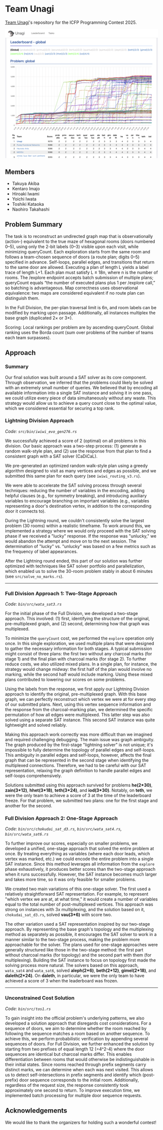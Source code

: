 # Team Unagi
[Team Unagi](https://icfpc-unagi.github.io/)'s repository for the ICFP Programming Contest 2025.


![dashboard](dashboard.png)


## Members
* Takuya Akiba
* Kentaro Imajo
* Hiroaki Iwami
* Yoichi Iwata
* Toshiki Kataoka
* Naohiro Takahashi

## Problem Summary

The task is to reconstruct an undirected graph map that is observationally (action-) equivalent to the true maze of hexagonal rooms (doors numbered 0–5), using only the 2-bit labels (0–3) visible upon each visit, while minimizing queryCount. Each exploration starts from the same room and follows a team-chosen sequence of doors (a route plan; digits 0–5) specified in advance. Self-loops, parallel edges, and transitions that return to the same door are allowed. Executing a plan of length L yields a label trace of length L+1. Each plan must satisfy L ≤ 18n, where n is the number of rooms. The /explore endpoint accepts batch submission of multiple plans; queryCount equals “the number of executed plans plus 1 per /explore call,” so batching is advantageous. Map correctness uses observational equivalence: two maps are considered equivalent if no route plan can distinguish them.

In the Full Division, the per-plan traversal limit is 6n, and room labels can be modified by marking upon passage. Additionally, all instances multiplex the base graph (duplicated 2× or 3×).

Scoring: Local rankings per problem are by ascending queryCount. Global ranking uses the Borda count (sum over problems of the number of teams each team surpasses).

## Approach

### Summary
Our final solution was built around a SAT solver as its core component. Through observation, we inferred that the problems could likely be solved with an extremely small number of queries. We believed that by encoding all available information into a single SAT instance and solving it in one pass, we could utilize every piece of data simultaneously without any waste. This strategy would allow us to achieve a query count close to the optimal value, which we considered essential for securing a top rank.

### Lightning Division Approach
*Code: `src/bin/iwiwi_evo_gen276.rs`*

We successfully achieved a score of 2 (optimal) on all problems in this division. Our basic approach was a two-step process: (1) generate a random walk-style plan, and (2) use the response from that plan to find a consistent graph with a SAT solver (CaDiCaL).

We pre-generated an optimized random walk-style plan using a greedy algorithm designed to visit as many vertices and edges as possible, and we submitted this same plan for each query (see `iwiwi_routing_v3.rs`). 

We were able to accelerate the SAT solving process through several techniques: reducing the number of variables in the encoding, adding helpful clauses (e.g., for symmetry breaking), and introducing auxiliary variables to encourage branching on important variables (e.g., variables representing a door's destination vertex, in addition to the corresponding door it connects to).

During the Lightning round, we couldn't consistently solve the largest problem (30 rooms) within a realistic timeframe. To work around this, we implemented a strategy where we would only proceed with the SAT solving phase if we received a "lucky" response. If the response was "unlucky," we would abandon the attempt and move on to the next session. The determination of "lucky" vs. "unlucky" was based on a few metrics such as the frequency of label appearances.

After the Lightning round ended, this part of our solution was further optimized with techniques like SAT solver portfolio and parallelization, which enabled us to solve the 30-room problem stably in about 6 minutes (see `src/solve_no_marks.rs`).

---

### Full Division Approach 1: Two-Stage Approach
*Code: `bin/src/wata_sat3.rs`*

For the initial phase of the Full Division, we developed a two-stage approach. This involved: (1) first, identifying the structure of the original, pre-multiplexed graph, and (2) second, determining how that graph was multiplexed.

To minimize the `queryCount` cost, we performed the `explore` operation only once. In this single exploration, we used multiple plans that were designed to gather the necessary information for both stages. A typical submission might consist of three plans: the first two without any charcoal marks (for stage 1) and the final plan with charcoal marks (for stage 2). To further reduce costs, we also utilized mixed plans. In a single plan, for instance, the strategy would change midway: the first half of the plan would involve no marking, while the second half would include marking. Using these mixed plans contributed to lowering our scores on some problems.

Using the labels from the response, we first apply our Lightning Division approach to identify the original, pre-multiplexed graph. With this base graph, we can perfectly reconstruct which vertex we were at for every step of our submitted plans. Next, using this vertex sequence information and the response from the charcoal-marking plan, we determined the specific permutation of how all edges were multiplexed. This latter step was also solved using a separate SAT instance. This second SAT instance was quite lightweight and solved reliably.

Making this approach work correctly was more difficult than we imagined and required challenging debugging. The main issue was graph ambiguity. The graph produced by the first-stage "lightning solver" is not unique; it's impossible to fully determine the topology of parallel edges and self-loops. This ambiguity in parallel edges and self-loops, however, affects the final graph that can be represented in the second stage when identifying the multiplexed connections. Therefore, we had to be careful with our SAT representation, relaxing the graph definition to handle parallel edges and self-loops comprehensively.

Solutions submitted using this approach survived for problems **he(2\*30)**, **zain(3\*12)**, **hhet(3\*18)**, **teth(3\*24)**, and **iod(3\*30)**. Notably, on **teth**, we were the only team to achieve a score of 3 at the time of the leaderboard freeze. For that problem, we submitted two plans: one for the first stage and another for the second.

### Full Division Approach 2: One-Stage Approach
*Code: `bin/src/chokudai_sat_d3.rs`, `bin/src/wata_sat4.rs`, `bin/src/wata_sat6.rs`*

To further improve our scores, especially on smaller problems, we developed a unified, one-stage approach that solved the entire problem at once. By treating everything as variables (where each door leads, which vertex was marked, etc.) we could encode the entire problem into a single SAT instance. Since this method leverages all information from the `explore` phase exhaustively, it produces better scores than the two-stage approach when it runs successfully. However, the SAT instance becomes much larger and takes more time, so it was only feasible for smaller problems.

We created two main variations of this one-stage solver. The first used a relatively straightforward SAT representation. For example, to represent "which vertex we are at, at what time," it would create a number of variables equal to the total number of post-multiplexed vertices. This approach was strong on instances with 3x multiplexing, and the solution based on it, `chokudai_sat_d3.rs`, solved **vau(3\*6)** with score two.

The other variation used a SAT representation inspired by our two-stage approach. By representing the base graph's topology and the multiplexing method as separately as possible, it encourages the SAT solver to work in a manner similar to the two-stage process, making the problem more approachable for the solver. The plans used for one-stage approaches were generally structured like those in the two-stage method: the first part without charcoal marks (for topology) and the second part with them (for multiplexing). Building the SAT instance to focus on topology first made the solving process more natural. The solvers based on this approach, `wata_sat4` and `wata_sat6`, solved **aleph(2\*6)**, **beth(2\*12)**, **gimel(2\*18)**, and **daleth(2\*24)**. On **daleth**, in particular, we were the only team to have achieved a score of 3 when the leaderboard was frozen.

---

### Unconstrained Cost Solution
*Code: `bin/src/tos1.rs`*

To gain insight into the official problem's underlying patterns, we also developed a solution approach that disregards cost considerations.
For a sequence of doors, we aim to determine whether the room reached by following the sequence matches a room based on another sequence. To achieve this, we perform probabilistic verification by appending several sequences of doors.
For Full Division, we further enhanced the solution by starting from two prefixes of equal length 12 (=4^2-4) where the door sequences are identical but charcoal marks differ.
This enables differentiation between rooms that would otherwise be indistinguishable in their initial states.
Since rooms reached through prefix segments carry distinct marks, we can determine when each was next visited. This allows us to detect self-intersections in prefix segments and identify which (post-prefix) door sequence corresponds to the initial room.
Additionally, regardless of the request size, the response consistently took approximately one second to return. To improve execution time, we implemented batch processing for multiple door sequence requests.

## Acknowledgements

We would like to thank the organizers for holding such a wonderful contest!

